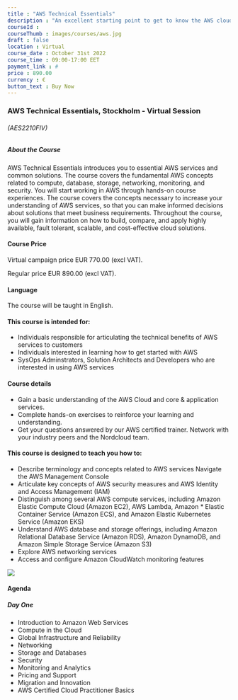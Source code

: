 ```yaml
---
title : "AWS Technical Essentials"
description : "An excellent starting point to get to know the AWS cloud and its products, services, and solutions - in just one day."
courseId : 
courseThumb : images/courses/aws.jpg
draft : false
location : Virtual
course_date : October 31st 2022
course_time : 09:00-17:00 EET
payment_link : #
price : 890.00
currency : €
button_text : Buy Now 
---
```


### AWS Technical Essentials, Stockholm - Virtual Session 

###### (AES2210FIV)

##### About the Course

AWS Technical Essentials introduces you to essential AWS services and common solutions. The course covers the fundamental AWS concepts related to compute, database, storage, networking, monitoring, and security. You will start working in AWS through hands-on course experiences. The course covers the concepts necessary to increase your understanding of AWS services, so that you can make informed decisions about solutions that meet business requirements. Throughout the course, you will gain information on how to build, compare, and apply highly available, fault tolerant, scalable, and cost-effective cloud solutions.


#### Course Price 

Virtual campaign price EUR 770.00 (excl VAT).

Regular price EUR 890.00 (excl VAT).

#### Language

The course will be taught in English.

#### This course is intended for:

* Individuals responsible for articulating the technical benefits of AWS services to customers
* Individuals interested in learning how to get started with AWS
* SysOps Adminstrators, Solution Architects and Developers who are interested in using AWS services

#### Course details

* Gain a basic understanding of the AWS Cloud and core & application services.
* Complete hands-on exercises to reinforce your learning and understanding.
* Get your questions answered by our AWS certified trainer.
Network with your industry peers and the Nordcloud team.

#### This course is designed to teach you how to:

* Describe terminology and concepts related to AWS services
Navigate the AWS Management Console
* Articulate key concepts of AWS security measures and AWS Identity and Access Management (IAM)
* Distinguish among several AWS compute services, including Amazon Elastic Compute Cloud (Amazon EC2), AWS Lambda, Amazon * Elastic Container Service (Amazon ECS), and Amazon Elastic Kubernetes Service (Amazon EKS)
* Understand AWS database and storage offerings, including Amazon Relational Database Service (Amazon RDS), Amazon DynamoDB, and Amazon Simple Storage Service (Amazon S3)
* Explore AWS networking services
* Access and configure Amazon CloudWatch monitoring features

![](https://nordcloud.com/wp-content/uploads/2020/03/nordcloud_web_square-100.jpg#floatright)

#### Agenda

##### Day One

* Introduction to Amazon Web Services
* Compute in the Cloud
* Global Infrastructure and Reliability
* Networking
* Storage and Databases
* Security
* Monitoring and Analytics
* Pricing and Support
* Migration and Innovation
* AWS Certified Cloud Practitioner Basics